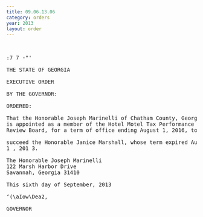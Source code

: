 ```yaml
---
title: 09.06.13.06
category: orders
year: 2013
layout: order
---
```


<pre> 

:7 7 -"'

THE STATE OF GEORGIA

EXECUTIVE ORDER

BY THE GOVERNOR:

ORDERED:

That the Honorable Joseph Marinelli of Chatham County, Georgia,
is appointed as a member of the Hotel Motel Tax Performance
Review Board, for a term of office ending August 1, 2016, to

succeed the Honorable Janice Marshall, whose term expired August
1 , 201 3.

The Honorable Joseph Marinelli
122 Marsh Harbor Drive
Savannah, Georgia 31410

This sixth day of September, 2013

‘(\aIow\Dea2,

GOVERNOR

</pre>

